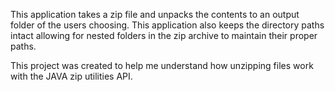 This application takes a zip file and unpacks the contents to an output folder of the users choosing. This application also keeps the directory paths intact allowing for nested folders in the zip archive to maintain their proper paths.

This project was created to help me understand how unzipping files work with the JAVA zip utilities API.
